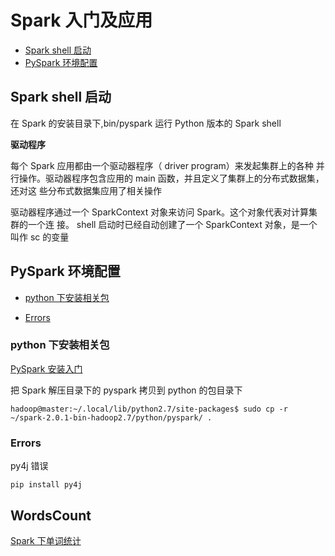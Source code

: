 

# Spark 入门及应用

- [Spark shell 启动](#id1)
- [PySpark 环境配置](#id2)


<h2 id="id1">Spark shell 启动</h2>
在 Spark 的安装目录下,bin/pyspark 运行 Python 版本的 Spark shell


**驱动程序**

每个 Spark 应用都由一个驱动器程序（ driver program）来发起集群上的各种
并行操作。驱动器程序包含应用的 main 函数，并且定义了集群上的分布式数据集，还对这
些分布式数据集应用了相关操作

驱动器程序通过一个 SparkContext 对象来访问 Spark。这个对象代表对计算集群的一个连
接。 shell 启动时已经自动创建了一个 SparkContext 对象，是一个叫作 sc 的变量


<h2 id="id2">PySpark 环境配置</h2>

- [python 下安装相关包](#h321)

- [Errors](#h322)

<h3 id="h321">python 下安装相关包</h3>

[PySpark 安装入门](1)

把 Spark 解压目录下的 pyspark 拷贝到 python 的包目录下

```
hadoop@master:~/.local/lib/python2.7/site-packages$ sudo cp -r ~/spark-2.0.1-bin-hadoop2.7/python/pyspark/ .
```

<h3 id="h322">Errors</h3>

py4j 错误
```
pip install py4j
```

<h2 id="h3">WordsCount</h2>

[Spark 下单词统计](2)

 [1]: http://blog.csdn.net/a819825294/article/details/51782773
 [2]: /pySpark.ipynb

































